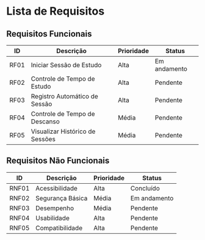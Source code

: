 # Lista de Requisitos  

## Requisitos Funcionais  
| ID   | Descrição                     | Prioridade | Status      |
|------|-------------------------------|------------|-------------|
| RF01 | Iniciar Sessão de Estudo      | Alta       | Em andamento|
| RF02 | Controle de Tempo de Estudo   | Alta       | Pendente    |
| RF03 | Registro Automático de Sessão | Alta       | Pendente    |
| RF04 | Controle de Tempo de Descanso | Média      | Pendente    |
| RF05 | Visualizar Histórico de Sessões | Média    | Pendente    |

## Requisitos Não Funcionais  
| ID    | Descrição                     | Prioridade | Status      |
|-------|-------------------------------|------------|-------------|
| RNF01 | Acessibilidade                | Alta       | Concluído   |
| RNF02 | Segurança Básica              | Média      | Em andamento|
| RNF03 | Desempenho                    | Média      | Pendente    |
| RNF04 | Usabilidade                   | Alta       | Pendente    |
| RNF05 | Compatibilidade               | Alta       | Pendente    |
